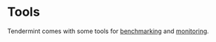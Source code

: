 # Tools

Tendermint comes with some tools for [benchmarking](benchmarking.md)
and [monitoring](monitoring.md).
